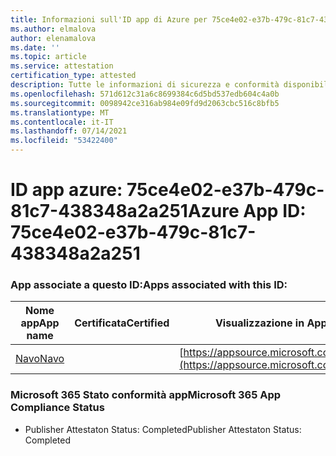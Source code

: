 ```yaml
---
title: Informazioni sull'ID app di Azure per 75ce4e02-e37b-479c-81c7-438348a2a251
ms.author: elmalova
author: elenamalova
ms.date: ''
ms.topic: article
ms.service: attestation
certification_type: attested
description: Tutte le informazioni di sicurezza e conformità disponibili per 75ce4e02-e37b-479c-81c7-438348a2a251.
ms.openlocfilehash: 571d612c31a6c8699384c6d5bd537edb604c4a0b
ms.sourcegitcommit: 0098942ce316ab984e09fd9d2063cbc516c8bfb5
ms.translationtype: MT
ms.contentlocale: it-IT
ms.lasthandoff: 07/14/2021
ms.locfileid: "53422400"
---
```

# <a name="azure-app-id-75ce4e02-e37b-479c-81c7-438348a2a251"></a><span data-ttu-id="31c4a-103">ID app azure: 75ce4e02-e37b-479c-81c7-438348a2a251</span><span class="sxs-lookup"><span data-stu-id="31c4a-103">Azure App ID: 75ce4e02-e37b-479c-81c7-438348a2a251</span></span>


### <a name="apps-associated-with-this-id"></a><span data-ttu-id="31c4a-104">App associate a questo ID:</span><span class="sxs-lookup"><span data-stu-id="31c4a-104">Apps associated with this ID:</span></span>
| <span data-ttu-id="31c4a-105">**Nome app**</span><span class="sxs-lookup"><span data-stu-id="31c4a-105">**App name**</span></span> | <span data-ttu-id="31c4a-106">**Certificata**</span><span class="sxs-lookup"><span data-stu-id="31c4a-106">**Certified**</span></span> | <span data-ttu-id="31c4a-107">**Visualizzazione in AppSource**</span><span class="sxs-lookup"><span data-stu-id="31c4a-107">**View in AppSource**</span></span> |
|-|-|-|
| [<span data-ttu-id="31c4a-108">Navo</span><span class="sxs-lookup"><span data-stu-id="31c4a-108">Navo</span></span>](https://docs.microsoft.com/en-us/microsoft-365-app-certification/forward/WA200001047) |  | [https://appsource.microsoft.com/product/office/WA200001047](https://appsource.microsoft.com/product/office/WA200001047) |

### <a name="microsoft-365-app-compliance-status"></a><span data-ttu-id="31c4a-109">Microsoft 365 Stato conformità app</span><span class="sxs-lookup"><span data-stu-id="31c4a-109">Microsoft 365 App Compliance Status</span></span>
- <span data-ttu-id="31c4a-110">Publisher Attestaton Status: Completed</span><span class="sxs-lookup"><span data-stu-id="31c4a-110">Publisher Attestaton Status: Completed</span></span>
